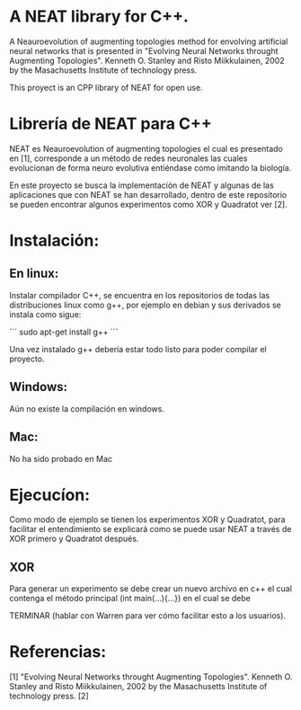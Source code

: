A NEAT library for C++.
======================

A Neauroevolution of augmenting topologies method for envolving artificial neural networks that is presented in "Evolving Neural Networks throught Augmenting Topologies". Kenneth O. Stanley and Risto Miikkulainen, 2002 by the Masachusetts Institute of technology press.

This proyect is an CPP library of NEAT for open use.




Librería de NEAT para C++
=========================

NEAT es Neauroevolution of augmenting topologies el cual es presentado en [1], corresponde a un método de redes neuronales las cuales evolucionan de forma neuro evolutiva entiéndase como imitando la biología.

En este proyecto se busca la implementación de NEAT y algunas de las aplicaciones que con NEAT se han desarrollado, dentro de este repositorio se pueden encontrar algunos experimentos como XOR y Quadratot ver [2].



Instalación:
============

En linux:
--------

Instalar compilador C++, se encuentra en los repositorios de todas las distribuciones linux como g++, por ejemplo en debian y sus derivados se instala como sigue:

´´´
sudo apt-get install g++
´´´

Una vez instalado g++ debería estar todo listo para poder compilar el proyecto.



Windows: 
-------

Aún no existe la compilación en windows.

Mac:  
---

No ha sido probado en Mac



Ejecucíon:
=========

Como modo de ejemplo se tienen los experimentos XOR y Quadratot, para facilitar el entendimiento se explicará como se puede usar NEAT a través de XOR primero y Quadratot después.

XOR
---

Para generar un experimento se debe crear un nuevo archivo en c++ el cual contenga el método principal (int main(...){...}) en el cual se debe  


TERMINAR (hablar con Warren para ver cómo facilitar esto a los usuarios).


Referencias:
===========

[1] "Evolving Neural Networks throught Augmenting Topologies". Kenneth O. Stanley and Risto Miikkulainen, 2002 by the Masachusetts Institute of technology press.
[2] 